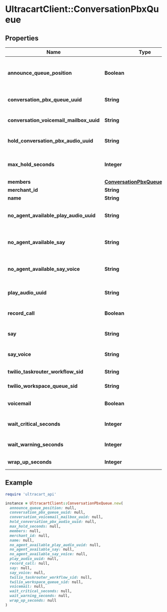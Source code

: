 # UltracartClient::ConversationPbxQueue

## Properties

| Name | Type | Description | Notes |
| ---- | ---- | ----------- | ----- |
| **announce_queue_position** | **Boolean** | If true, the customer is told their queue position upon entering the queue | [optional] |
| **conversation_pbx_queue_uuid** | **String** | Conversation Pbx Queue unique identifier | [optional] |
| **conversation_voicemail_mailbox_uuid** | **String** | The voicemail mailbox associated with this queue | [optional] |
| **hold_conversation_pbx_audio_uuid** | **String** | The audio to play while holding in a queue | [optional] |
| **max_hold_seconds** | **Integer** | The maximum number of seconds for a customer to hold in a queue | [optional] |
| **members** | [**ConversationPbxQueueMembers**](ConversationPbxQueueMembers.md) |  | [optional] |
| **merchant_id** | **String** | Merchant Id | [optional] |
| **name** | **String** | Name of queue | [optional] |
| **no_agent_available_play_audio_uuid** | **String** | When no agent is available after the max_hold_seconds, say this | [optional] |
| **no_agent_available_say** | **String** | When no agent is available after the max_hold_seconds, say this | [optional] |
| **no_agent_available_say_voice** | **String** | The type of voice used to say text when no agent is available | [optional] |
| **play_audio_uuid** | **String** | Audio played when customer enters a queue | [optional] |
| **record_call** | **Boolean** | If true, any calls in this queue are recorded | [optional] |
| **say** | **String** | Say text when a customer enters queue | [optional] |
| **say_voice** | **String** | The type of voice to use when say text is spoken | [optional] |
| **twilio_taskrouter_workflow_sid** | **String** | Twilio taskrouter workflow sid | [optional] |
| **twilio_workspace_queue_sid** | **String** | Twilio workspace queue sid | [optional] |
| **voicemail** | **Boolean** | If true, this queue has a voicemail associated with it | [optional] |
| **wait_critical_seconds** | **Integer** | Wait time in seconds before critical | [optional] |
| **wait_warning_seconds** | **Integer** | Wait time in seconds before warning | [optional] |
| **wrap_up_seconds** | **Integer** | Wrap up time in seconds | [optional] |

## Example

```ruby
require 'ultracart_api'

instance = UltracartClient::ConversationPbxQueue.new(
  announce_queue_position: null,
  conversation_pbx_queue_uuid: null,
  conversation_voicemail_mailbox_uuid: null,
  hold_conversation_pbx_audio_uuid: null,
  max_hold_seconds: null,
  members: null,
  merchant_id: null,
  name: null,
  no_agent_available_play_audio_uuid: null,
  no_agent_available_say: null,
  no_agent_available_say_voice: null,
  play_audio_uuid: null,
  record_call: null,
  say: null,
  say_voice: null,
  twilio_taskrouter_workflow_sid: null,
  twilio_workspace_queue_sid: null,
  voicemail: null,
  wait_critical_seconds: null,
  wait_warning_seconds: null,
  wrap_up_seconds: null
)
```

